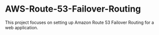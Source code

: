 # AWS-Route-53-Failover-Routing
This project focuses on setting up Amazon Route 53 Failover Routing for a web application.
